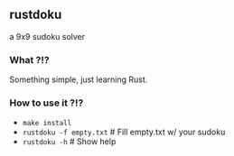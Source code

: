 ## rustdoku
a 9x9 sudoku solver

### What ?!?
Something simple, just learning Rust.

### How to use it ?!?
- ```make install```
- ```rustdoku -f empty.txt``` # Fill empty.txt w/ your sudoku
- ```rustdoku -h``` # Show help
